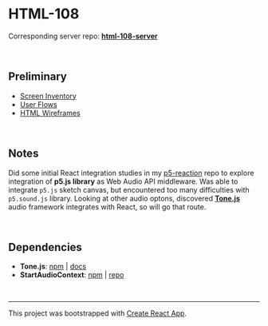 # HTML-108

Corresponding server repo: **[html-108-server](https://github.com/artificialarea/html-108-server)**

<br />

## Preliminary 

* [Screen Inventory](https://github.com/artificialarea/html-108-app/blob/master/docs/screen-inventory.md)
* [User Flows](https://github.com/artificialarea/html-108-app/blob/master/docs/user-flow.pdf)
* [HTML Wireframes](https://artificialarea.github.io/html-108-app/greybox/)

<br />

## Notes

Did some initial React integration studies in my [p5-reaction](https://github.com/artificialarea/p5-reaction) repo to explore integration of **p5.js library** as Web Audio API middleware. Was able to integrate `p5.js` sketch canvas, but encountered too many difficulties with `p5.sound.js` library. Looking at other audio optons, discovered **[Tone.js](https://tonejs.github.io/)** audio framework integrates with React, so will go that route.

<br />

## Dependencies

* **Tone.js**: [npm](https://www.npmjs.com/package/tone) | [docs](https://tonejs.github.io/)
* **StartAudioContext**: [npm](https://www.npmjs.com/package/startaudiocontext) | [repo](https://github.com/tambien/StartAudioContext)
<br />

<hr /> 

This project was bootstrapped with [Create React App](https://github.com/facebook/create-react-app).
